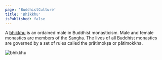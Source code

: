 ```yaml
---
page: 'BuddhistCulture'
title: 'Bhikkhu'
isPublished: false
---
```


A [bhikkhu](https://en.wikipedia.org/wiki/Bhikkhu#:~:text=A%20bhikkhu%20) is an ordained male in Buddhist monasticism. Male and female monastics are members of the Sangha. The lives of all Buddhist monastics are governed by a set of rules called the prātimokṣa or pātimokkha.

![bhikkhu](https://upload.wikimedia.org/wikipedia/commons/e/e6/Bhikkhu_Analayo.jpg)
